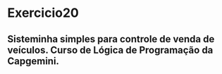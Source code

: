 # Exercicio20
## Sisteminha simples para controle de venda de veículos. Curso de Lógica de Programação da Capgemini.

